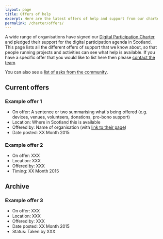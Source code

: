 ```yaml
---
layout: page
title: Offers of help
excerpt: Here are the latest offers of help and support from our charter signatories 
permalink: /charter/offers/
---
```


A wide range of organisations have signed our [Digital Participation Charter](/charter/) and pledged their support for the digital participation agenda in Scotland. This page lists all the different offers of support that we know about, so that people running projects and activities can see what help is available. If you have a specific offer that you would like to list here then please [contact the team](/contact/).

You can also see a [list of asks from the community](/charter/asks/).



## Current offers



### Example offer 1
* On offer: A sentence or two summarising what's being offered (e.g. devices, venues, volunteers, donations, pro-bono support)
* Location: Where in Scotland this is available
* Offered by: Name of organisation (with [link to their page](/charter/))
* Date posted: XX Month 2015



### Example offer 2
* On offer: XXX
* Location: XXX
* Offered by: XXX
* Timing: XX Month 2015



## Archive



### Example offer 3
* On offer: XXX
* Location: XXX
* Offered by: XXX
* Date posted: XX Month 2015
* Status: Taken by XXX